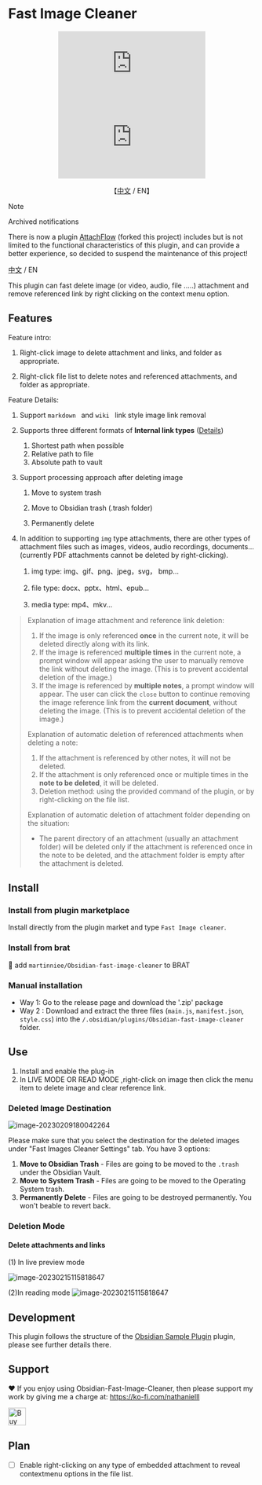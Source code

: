 # Fast Image Cleaner

<div align="center">

![GitHub Downloads (specific asset, all releases)|150](https://img.shields.io/github/downloads/martinniee/Obsidian-fast-image-cleaner/main.js) ![GitHub Downloads (specific asset, latest release)](https://img.shields.io/github/downloads/martinniee/Obsidian-fast-image-cleaner/latest/main.js)

【[中文](./ZH.md) / EN】
</div>

>[!NOTE] 
>  Archived notifications
>
> There is now a plugin [AttachFlow](https://github.com/Yaozhuwa/AttachFlow) (forked this project) includes but is not limited to the functional characteristics of this plugin, and can provide a better experience, so decided to suspend the maintenance of this project!

[中文](./ZH.md) / EN

This plugin can fast delete image (or video, audio, file .....) attachment and remove referenced link by right clicking on the context menu option. 

## Features

Feature intro:

1. Right-click image to delete attachment and links, and folder  as appropriate.

2. Right-click file list to delete notes and referenced attachments, and folder  as appropriate.

Feature Details:

1. Support `markdown ` and `wiki ` link style image link removal

2. Supports three different formats of **Internal link types** ([Details](https://help.obsidian.md/Linking+notes+and+files/Internal+links))

   1. Shortest path when possible
   2. Relative path to file
   3. Absolute path to vault

3. Support processing approach after deleting image

   1. Move to system trash

   2. Move to Obsidian trash (.trash folder)

   3. Permanently delete

4. In addition to supporting `img` type attachments, there are other types of attachment files such as images, videos, audio recordings, documents... (currently PDF attachments cannot be deleted by right-clicking).

   1. img type: img、gif、png、jpeg，svg， bmp...

   1. file type: docx、pptx、html、epub...

   1. media type: mp4、mkv...



> Explanation of image attachment and reference link deletion:
>
> 1. If the image is only referenced **once** in the current note, it will be deleted directly along with its link.
> 2. If the image is referenced **multiple times** in the current note, a prompt window will appear asking the user to manually remove the link without deleting the image. (This is to prevent accidental deletion of the image.)
> 3. If the image is referenced by **multiple notes**, a prompt window will appear. The user can click the `close` button to continue removing the image reference link from the **current document**, without deleting the image. (This is to prevent accidental deletion of the image.)
>
> Explanation of automatic deletion of referenced attachments when deleting a note:
>
> 1. If the attachment is referenced by other notes, it will not be deleted.
> 2. If the attachment is only referenced once or multiple times in the **note to be deleted**, it will be deleted.
> 3. Deletion method: using the provided command of the plugin, or by right-clicking on the file list.
>
> Explanation of automatic deletion of attachment folder depending on the situation:
>
> - The parent directory of an attachment (usually an attachment folder) will be deleted only if the attachment is referenced once in the note to be deleted, and the attachment folder is empty after the attachment is deleted.



## Install

### Install from plugin marketplace

Install directly from the plugin market and type `Fast Image cleaner`.

### Install from brat

👦 add `martinniee/Obsidian-fast-image-cleaner` to BRAT

### Manual installation

-   Way 1: Go to the release page and download the '.zip' package
-   Way 2 : Download and extract the three files (`main.js`, `manifest.json`, `style.css`) into the `/.obsidian/plugins/Obsidian-fast-image-cleaner` folder.

## Use

1. Install and enable the plug-in
2. In LIVE MODE OR READ MODE ,right-click on image then click the menu item to delete image and clear reference link.

### Deleted Image Destination

![image-20230209180042264](assets/README-images/image-20230209180042264.png)

Please make sure that you select the destination for the deleted images under "Fast Images Cleaner Settings" tab. You have 3 options:

1. **Move to Obsidian Trash** - Files are going to be moved to the `.trash` under the Obsidian Vault.
2. **Move to System Trash** - Files are going to be moved to the Operating System trash.
3. **Permanently Delete** - Files are going to be destroyed permanently. You won't beable to revert back.

### Deletion Mode

#### Delete attachments and links

(1) In live preview mode

![image-20230215115818647](assets/ZH-images/image-20230215115818647.png)

(2)In reading mode
![image-20230215115818647](assets/ZH-images/image-20230215115818647.png)



## Development

This plugin follows the structure of the [Obsidian Sample Plugin](https://github.com/obsidianmd/obsidian-sample-plugin) plugin, please see further details there.

## Support

❤ If you enjoy using Obsidian-Fast-Image-Cleaner, then please support my work by giving me a charge at: https://ko-fi.com/nathanielll

<a href='https://ko-fi.com/J3J6IL7MY' target='_blank'><img height='36' style='border:0px;height:36px;' src='https://storage.ko-fi.com/cdn/kofi3.png?v=3' border='0' alt='Buy Me a Coffee at ko-fi.com' /></a>

## Plan

-   [ ] Enable right-clicking on any type of embedded attachment to reveal contextmenu options in the file list.

